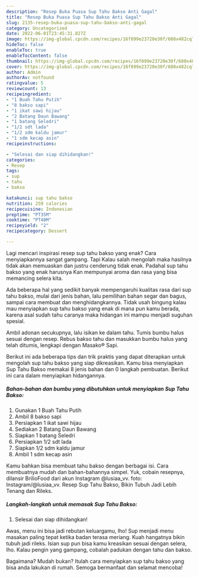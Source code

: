 ```yaml
---
description: "Resep Buka Puasa Sup Tahu Bakso Anti Gagal"
title: "Resep Buka Puasa Sup Tahu Bakso Anti Gagal"
slug: 2135-resep-buka-puasa-sup-tahu-bakso-anti-gagal
category: Uncategorized
date: 2022-06-01T23:45:31.827Z
image: https://img-global.cpcdn.com/recipes/16f899e23720e30f/680x482cq70/sup-tahu-bakso-foto-resep-utama.jpg
hideToc: false
enableToc: true
enableTocContent: false
thumbnail: https://img-global.cpcdn.com/recipes/16f899e23720e30f/680x482cq70/sup-tahu-bakso-foto-resep-utama.jpg
cover: https://img-global.cpcdn.com/recipes/16f899e23720e30f/680x482cq70/sup-tahu-bakso-foto-resep-utama.jpg
author: Admin
authorAv: notfound
ratingvalue: 5
reviewcount: 13
recipeingredient:
- "1 Buah Tahu Putih"
- "8 bakso sapi"
- "1 ikat sawi hijau"
- "2 Batang Daun Bawang"
- "1 batang Seledri"
- "1/2 sdt lada"
- "1/2 sdm kaldu jamur"
- "1 sdm kecap asin"
recipeinstructions:

- "Selesai dan siap dihidangkan!"
categories:
- Resep
tags:
- sup
- tahu
- bakso

katakunci: sup tahu bakso 
nutrition: 259 calories
recipecuisine: Indonesian
preptime: "PT35M"
cooktime: "PT40M"
recipeyield: "2"
recipecategory: Dessert

---
```



Lagi mencari inspirasi resep sup tahu bakso yang enak? Cara menyiapkannya sangat gampang. Tapi Kalau salah mengolah maka hasilnya tidak akan memuaskan dan justru cenderung tidak enak. Padahal sup tahu bakso yang enak harusnya Kan mempunyai aroma dan rasa yang bisa memancing selera kita.


Ada beberapa hal yang sedikit banyak mempengaruhi kualitas rasa dari sup tahu bakso, mulai dari jenis bahan, lalu pemilihan bahan segar dan bagus, sampai cara membuat dan menghidangkannya. Tidak usah bingung kalau mau menyiapkan sup tahu bakso yang enak di mana pun kamu berada, karena asal sudah tahu caranya maka hidangan ini mampu menjadi suguhan spesial.

Ambil adonan secukupnya, lalu isikan ke dalam tahu. Tumis bumbu halus sesuai dengan resep. Rebus bakso tahu dan masukkan bumbu halus yang telah ditumis, lengkapi dengan Masako® Sapi.


Berikut ini ada beberapa tips dan trik praktis yang dapat diterapkan untuk mengolah sup tahu bakso yang siap dikreasikan. Kamu bisa menyiapkan Sup Tahu Bakso memakai 8 jenis bahan dan 0 langkah pembuatan. Berikut ini cara dalam menyiapkan hidangannya.

<!--inarticleads1-->

##### Bahan-bahan dan bumbu yang dibutuhkan untuk menyiapkan Sup Tahu Bakso:

1. Gunakan 1 Buah Tahu Putih
1. Ambil 8 bakso sapi
1. Persiapkan 1 ikat sawi hijau
1. Sediakan 2 Batang Daun Bawang
1. Siapkan 1 batang Seledri
1. Persiapkan 1/2 sdt lada
1. Siapkan 1/2 sdm kaldu jamur
1. Ambil 1 sdm kecap asin


Kamu bahkan bisa membuat tahu bakso dengan berbagai isi. Cara membuatnya mudah dan bahan-bahannya simpel. Yuk, cobain resepnya, dilansir BrilioFood dari akun Instagram @lusiaa_vv. foto: Instagram/@lusiaa_vv. Resep Sup Tahu Bakso, Bikin Tubuh Jadi Lebih Tenang dan Rileks. 

<!--inarticleads2-->

##### Langkah-langkah untuk memasak Sup Tahu Bakso:


1. Selesai dan siap dihidangkan!

Awas, menu ini bisa jadi rebutan keluargamu, lho! Sup menjadi menu masakan paling tepat ketika badan terasa meriang. Kuah hangatnya bikin tubuh jadi rileks. Isian sup pun bisa kamu kreasikan sesuai dengan selera, lho. Kalau pengin yang gampang, cobalah padukan dengan tahu dan bakso. 

Bagaimana? Mudah bukan? Itulah cara menyiapkan sup tahu bakso yang bisa anda lakukan di rumah. Semoga bermanfaat dan selamat mencoba!
